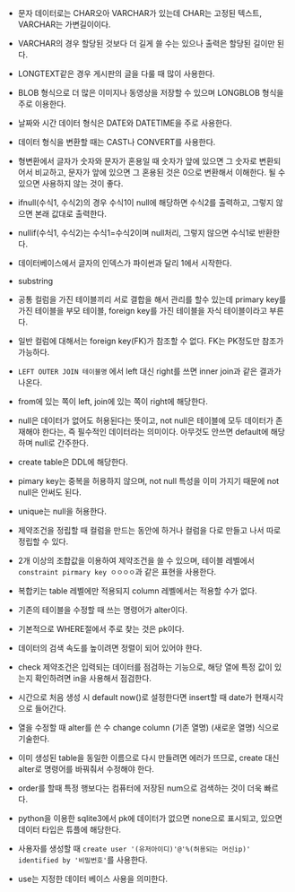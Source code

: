 - 문자 데이터로는 CHAR오아 VARCHAR가 있는데 CHAR는 고정된 텍스트, VARCHAR는 가변길이이다.
- VARCHAR의 경우 할당된 것보다 더 길게 쓸 수는 있으나 출력은 할당된 길이만 된다.
- LONGTEXT같은 경우 게시판의 글을 다룰 때 많이 사용한다.
- BLOB 형식으로 더 많은 이미지나 동영상을 저장할 수 있으며 LONGBLOB 형식을 주로 이용한다.
- 날짜와 시간 데이터 형식은 DATE와 DATETIME을 주로 사용한다.
- 데이터 형식을 변환할 때는 CAST나 CONVERT를 사용한다.
- 형변환에서 글자가 숫자와 문자가 혼용일 때 숫자가 앞에 있으면 그 숫자로 변환되어서 비교하고, 문자가 앞에 있으면 그 혼용된 것은 0으로 변환해서 이해한다. 될 수 있으면 사용하지 않는 것이 좋다.
- ifnull(수식1, 수식2)의 경우 수식1이 null에 해당하면 수식2를 출력하고, 그렇지 않으면 본래 값대로 출력한다.
- nullif(수식1, 수식2)는 수식1=수식2이며 null처리, 그렇지 않으면 수식1로 반환한다.
- 데이터베이스에서 글자의 인덱스가 파이썬과 달리 1에서 시작한다.
- substring
- 공통 컬럼을 가진 테이블끼리 서로 결합을 해서 관리를 할수 있는데 primary key를 가진 테이블을 부모 테이블, foreign key를 가진 테이블을 자식 테이블이라고 부른다.
- 일반 컬럼에 대해서는 foreign key(FK)가 참조할 수 없다. FK는 PK정도만 참조가 가능하다.
- `LEFT OUTER JOIN 테이블명`  에서 left 대신 right를 쓰면 inner join과 같은 결과가 나온다.
- from에 있는 쪽이 left, join에 있는 쪽이 right에 해당한다.
- null은 데이터가 없어도 허용된다는 뜻이고, not null은 테이블에 모두 데이터가 존재해야 한다는, 즉 필수적인 데이터라는 의미이다. 아무것도 안쓰면 default에 해당하며 null로 간주한다.
- create table은 DDL에 해당한다.
- pimary key는 중복을 허용하지 않으며, not null 특성을 이미 가지기 때문에 not null은 안써도 된다.
- unique는 null을 허용한다.
- 제약조건을 정립할 때 컬럼을 만드는 동안에 하거나 컬럼을 다로 만들고 나서 따로 정립할 수 있다.
- 2개 이상의 조합값을 이용하여 제약조건을 쓸 수 있으며, 테이블 레벨에서 `constraint pirmary key ㅇㅇㅇㅇ`과 같은 표현을 사용한다.
- 복합키는 table 레벨에만 적용되지 column 레벨에서는 적용할 수가 없다.
- 기존의 테이블을 수정할 때 쓰는 명령어가 alter이다.
- 기본적으로 WHERE절에서 주로 찾는 것은 pk이다.
- 데이터의 검색 속도를 높이려면 정렬이 되어 있어야 한다.
- check 제약조건은 입력되는 데이터를 점검하는 기능으로, 해당 열에 특정 값이 있는지 확인하려면 in을 사용해서 점검한다.
- 시간으로 처음 생성 시 default now()로 설정한다면 insert할 때 date가 현재시각으로 들어간다.
- 열을 수정할 때 alter를 쓴 수 change column (기존 열명) (새로운 열명) 식으로 기술한다.
- 이미 생성된 table을 동일한 이름으로 다시 만들려면 에러가 뜨므로, create 대신 alter로 명령어를 바꿔줘서 수정해야 한다.
- order를 할때 특정 행보다는 컴퓨터에 저장된 num으로 검색하는 것이 더욱 빠르다.
- python을 이용한 sqlite3에서 pk에 데이터가 없으면 none으로 표시되고, 있으면 데이터 타입은 튜플에 해당한다.
- 사용자를 생성할 때 `create user '(유저아이디)'@'%(허용되는 머신ip)' identified by '비밀번호'`를 사용한다.

- use는 지정한 데이터 베이스 사용을 의미한다.